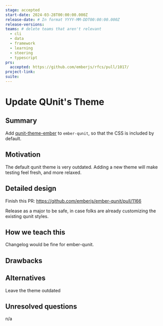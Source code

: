 ```yaml
---
stage: accepted
start-date: 2024-03-28T00:00:00.000Z
release-date: # In format YYYY-MM-DDT00:00:00.000Z
release-versions:
teams: # delete teams that aren't relevant
  - cli
  - data
  - framework
  - learning
  - steering
  - typescript
prs:
  accepted: https://github.com/emberjs/rfcs/pull/1017/
project-link:
suite: 
---
```


<!--- 
Directions for above: 

stage: Leave as is
start-date: Fill in with today's date, 2032-12-01T00:00:00.000Z
release-date: Leave as is
release-versions: Leave as is
teams: Include only the [team(s)](README.md#relevant-teams) for which this RFC applies
prs:
  accepted: Fill this in with the URL for the Proposal RFC PR
project-link: Leave as is
suite: Leave as is
-->

# Update QUnit's Theme 

## Summary

Add [qunit-theme-ember](https://github.com/IgnaceMaes/qunit-theme-ember) to `ember-qunit`, so that the CSS is included by default.

## Motivation

The default qunit theme is very outdated.
Adding a new theme will make testing feel fresh, and more relaxed.

## Detailed design

Finish this PR: https://github.com/emberjs/ember-qunit/pull/1166

Release as a major to be safe, in case folks are already customizing the existing qunit styles.


## How we teach this

Changelog would be fine for ember-qunit.

## Drawbacks


## Alternatives

Leave the theme outdated

## Unresolved questions

n/a
